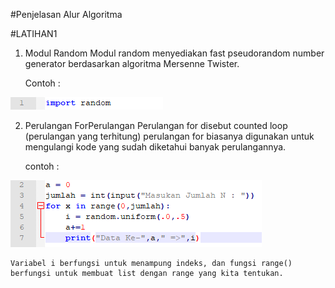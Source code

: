 #Penjelasan Alur Algoritma

#LATIHAN1
1. Modul Random
	Modul random menyediakan fast pseudorandom number generator berdasarkan algoritma Mersenne Twister.

	Contoh :

![alt text](1.png)

2. Perulangan ForPerulangan
	Perulangan for disebut counted loop (perulangan yang terhitung)
	perulangan for biasanya digunakan untuk mengulangi kode yang sudah diketahui banyak perulangannya.

	contoh :

![alt text](2.png)

	Variabel i berfungsi untuk menampung indeks, dan fungsi range() berfungsi untuk membuat list dengan range yang kita tentukan.
